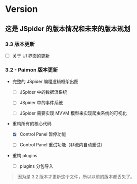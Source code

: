 # Version

## 这是 JSpider 的版本情况和未来的版本规划

### 3.3 版本更新

-   [ ] 关于 UI 界面的更新

### 3.2 - Paimon 版本更新

-   完整的 JSpider 编程逻辑框架出图

    -   [ ] JSpider 中的数据流系统

    -   [ ] JSpider 中的事件系统

    -   [ ] JSpider 需要实现 MVVM 模型来实现爬虫系统的可视化

-   重构所有的核心代码

    -   [x] Control Panel 暂停功能

    -   [ ] Control Panel 重试功能（非流内自动重试）

-   重构 plugins
    -   [ ] plugins 分包导入

> 因为是 3.2 版本才更新这个文件，所以以前的版本都丢失了。
